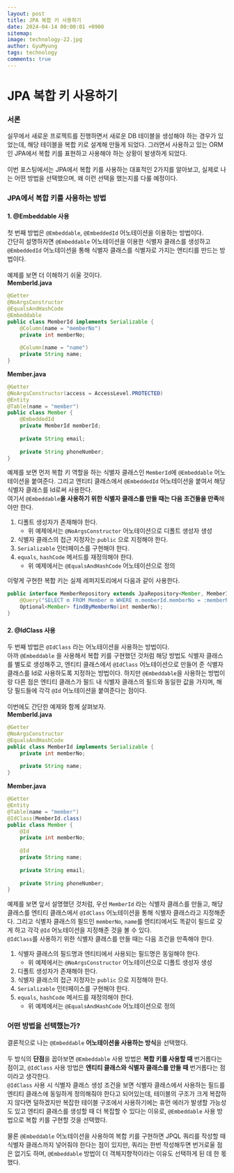 ```yaml
---
layout:	post
title: JPA 복합 키 사용하기
date: 2024-04-14 00:00:01 +0900
sitemap: 
image: technology-22.jpg
author: GyuMyung
tags: technology
comments: true
---
```


# JPA 복합 키 사용하기
### 서론
실무에서 새로운 프로젝트를 진행하면서 새로운 DB 테이블을 생성해야 하는 경우가 있었는데, 해당 테이블을 복합 키로 설계해 만들게 되었다. 그러면서 사용하고 있는 ORM인 JPA에서 복합 키를 표현하고 사용해야 하는 상황이 발생하게 되었다. <br/><br/>
이번 포스팅에서는 JPA에서 복합 키를 사용하는 대표적인 2가지를 알아보고, 실제로 나는 어떤 방법을 선택했으며, 왜 이런 선택을 했는지를 다룰 예정이다. <br/>

### JPA에서 복합 키를 사용하는 방법
#### 1. @Embeddable 사용
첫 번째 방법은 `@Embeddable`, `@EmbeddedId` 어노테이션을 이용하는 방법이다. <br/>
간단히 설명하자면 `@Embeddable` 어노테이션을 이용한 식별자 클래스를 생성하고 `@EmbeddedId` 어노테이션을 통해 식별자 클래스를 식별자로 가지는 엔티티를 만드는 방법이다. <br/><br/>
예제를 보면 더 이해하기 쉬울 것이다. <br/>
**MemberId.java** <br/>
```java
@Getter
@NoArgsConstructor
@EqualsAndHashCode
@Embeddable
public class MemberId implements Serializable {
    @Column(name = "memberNo")
    private int memberNo;
    
    @Column(name = "name")
    private String name;
}
```

**Member.java** <br/>
```java
@Getter
@NoArgsConstructor(access = AccessLevel.PROTECTED)
@Entity
@Table(name = "member")
public class Member {
    @EmbeddedId
    private MemberId memberId;
    
    private String email;
    
    private String phoneNumber;
}
```

예제를 보면 먼저 복합 키 역할을 하는 식별자 클래스인 `MemberId`에 `@Embeddable` 어노테이션을 붙여준다. 그리고 엔티티 클래스에서 `@EmbeddedId` 어노테이션을 붙여서 해당 식별자 클래스를 Id로써 사용한다. <br/>
여기서 `@Embeddable`**을 사용하기 위한 식별자 클래스를 만들 때는 다음 조건들을 만족**해야만 한다. <br/>
1. 디폴트 생성자가 존재해야 한다.
    * 위 예제에서는 `@NoArgsConstructor` 어노테이션으로 디폴트 생성자 생성
2. 식별자 클래스의 접근 지정자는 `public` 으로 지정해야 한다.
3. `Serializable` 인터페이스를 구현해야 한다.
4. `equals`, `hashCode` 메서드를 재정의해야 한다.
    * 위 예제에서는 `@EqualsAndHashCode` 어노테이션으로 정의

이렇게 구현한 복합 키는 실제 레퍼지토리에서 다음과 같이 사용한다. <br/>
```java
public interface MemberRepository extends JpaRepository<Member, MemberId> { // 엔티티의 기본 키로 식별자 클래스 사용
    @Query("SELECT m FROM Member m WHERE m.memberId.memberNo = :memberNo")
    Optional<Member> findByMemberNo(int memberNo);
}
```

#### 2. @IdClass 사용
두 번째 방법은 `@IdClass` 라는 어노테이션을 사용하는 방법이다. <br/>
아까 `@Embeddable` 을 사용해서 복합 키를 구현했던 것처럼 해당 방법도 식별자 클래스를 별도로 생성해주고, 엔티티 클래스에서 `@IdClass` 어노테이션으로 만들어 준 식별자 클래스를 Id로 사용하도록 지정하는 방법이다. 하지만 `@Embeddable`을 사용하는 방법이랑 다른 점은 엔티티 클래스가 필드 내 식별자 클래스의 필드와 동일한 값을 가지며, 해당 필드들에 각각 `@Id` 어노테이션을 붙여준다는 점이다. <br/><br/>
이번에도 간단한 예제와 함께 살펴보자. <br/>
**MemberId.java** <br/>
```java
@Getter
@NoArgsConstructor
@EqualsAndHashCode
public class MemberId implements Serializable {
    private int memberNo;
    
    private String name;
}
```

**Member.java** <br/>
```java
@Getter
@Entity
@Table(name = "member")
@IdClass(MemberId.class)
public class Member {
    @Id
    private int memberNo;
    
    @Id
    private String name;
    
    private String email;
    
    private String phoneNumber;
}
```

예제를 보면 앞서 설명했던 것처럼, 우선 `MemberId` 라는 식별자 클래스를 만들고, 해당 클래스를 엔티티 클래스에서 `@IdClass` 어노테이션을 통해 식별자 클래스라고 지정해준다. 그리고 식별자 클래스의 필드인 `memberNo`, `name`를 엔티티에서도 똑같이 필드로 갖게 하고 각각 `@Id` 어노테이션을 지정해준 것을 볼 수 있다. <br/>
`@IdClass`를 사용하기 위한 식별자 클래스를 만들 때는 다음 조건을 만족해야 한다. <br/>
1. 식별자 클래스의 필드명과 엔티티에서 사용되는 필드명은 동일해야 한다.
    * 위 예제에서는 `@NoArgsConstructor` 어노테이션으로 디폴트 생성자 생성
2. 디폴트 생성자가 존재해야 한다.
3. 식별자 클래스의 접근 지정자는 `public` 으로 지정해야 한다.
4. `Serializable` 인터페이스를 구현해야 한다.
5. `equals`, `hashCode` 메서드를 재정의해야 한다.
    * 위 예제에서는 `@EqualsAndHashCode` 어노테이션으로 정의

### 어떤 방법을 선택했는가?
결론적으로 나는 `@Embeddable` **어노테이션을 사용하는 방식**을 선택했다. <br/><br/>
두 방식의 **단점**을 꼽아보면 `@Embeddable` 사용 방법은 **복합 키를 사용할 때** 번거롭다는 점이고, `@IdClass` 사용 방법은 **엔티티 클래스와 식별자 클래스를 만들 때** 번거롭다는 점이라고 생각한다. <br/>
`@IdClass` 사용 시 식별자 클래스 생성 조건을 보면 식별자 클래스에서 사용하는 필드를 엔티티 클래스에 동일하게 정의해줘야 한다고 되어있는데, 테이블의 구조가 크게 복잡하지 않다면 덜하겠지만 복잡한 테이블 구조에서 사용하기에는 휴먼 에러가 발생할 가능성도 있고 엔티티 클래스를 생성할 때 더 복잡할 수 있다는 이유로, `@Embeddable` 사용 방법으로 복합 키를 구현할 것을 선택했다. <br/><br/>
물론 `@Embeddable` 어노테이션을 사용하여 복합 키를 구현하면 JPQL 쿼리를 작성할 때 식별자 클래스까지 넣어줘야 한다는 점이 있지만, 쿼리는 한번 작성해두면 번거로울 점은 없기도 하며, `@Embeddable` 방법이 더 객체지향적이라는 이유도 선택하게 된 데 한 몫 했다. <br/>
